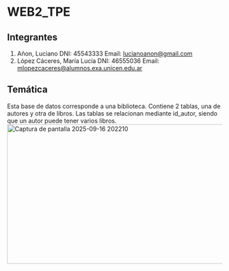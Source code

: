 # WEB2_TPE

## Integrantes
1. Añon, Luciano DNI: 45543333 Email: lucianoanon@gmail.com
2. López Cáceres, María Lucía DNI: 46555036 Email: mlopezcaceres@alumnos.exa.unicen.edu.ar

## Temática
Esta base de datos corresponde a una biblioteca. Contiene 2 tablas, una de autores y otra de libros. Las tablas se relacionan mediante id_autor, siendo que un autor puede tener varios libros.
<img width="665" height="326" alt="Captura de pantalla 2025-09-16 202210" src="https://github.com/user-attachments/assets/73f91467-264f-496c-8565-f965eb0a2d97" />
